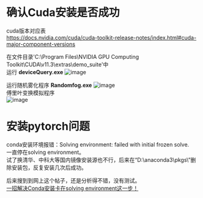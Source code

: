 # 确认Cuda安装是否成功  
cuda版本对应表  
https://docs.nvidia.com/cuda/cuda-toolkit-release-notes/index.html#cuda-major-component-versions  

在文件目录'C:\Program Files\NVIDIA GPU Computing Toolkit\CUDA\v11.3\extras\demo_suite'中  
运行 **deviceQuery.exe**
![image](https://user-images.githubusercontent.com/45502587/180989339-842bf872-d69c-444f-9c42-bbd86fc0fa6b.png)  

运行随机雾化程序 **Randomfog.exe** 
![image](https://user-images.githubusercontent.com/45502587/180989934-fd41d7e1-edbc-4d3a-b6ce-592f72b466cc.png)  
傅里叶变换模拟程序  
![image](https://user-images.githubusercontent.com/45502587/180990329-a63659a0-1161-472d-ab0b-09a08108a1a3.png)  

# 安装pytorch问题
conda安装环境报错：Solving environment: failed with initial frozen solve.  
一直停在solving environment。  
试了换清华、中科大等国内镜像安装源也不行，后来在“D:\anaconda3\pkgs\”删除安装包，反复安装几次后成功。  

后来搜到到网上这个帖子，还是分析得不错，没有测试。  
[一招解决Conda安装卡在solving environment这一步！](https://blog.csdn.net/qazplm12_3/article/details/108924561?spm=1001.2101.3001.6661.1&utm_medium=distribute.pc_relevant_t0.none-task-blog-2%7Edefault%7ECTRLIST%7Edefault-1-108924561-blog-100582862.pc_relevant_multi_platform_whitelistv2_ad_hc&depth_1-utm_source=distribute.pc_relevant_t0.none-task-blog-2%7Edefault%7ECTRLIST%7Edefault-1-108924561-blog-100582862.pc_relevant_multi_platform_whitelistv2_ad_hc&utm_relevant_index=1)  
